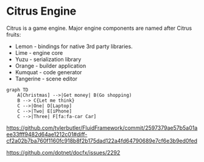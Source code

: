 # Citrus Engine

Citrus is a game engine. Major engine components are named after Citrus fruits:

- Lemon - bindings for native 3rd party libraries.
- Lime - engine core
- Yuzu - serialization library
- Orange - builder application
- Kumquat - code generator
- Tangerine - scene editor



```mermaid
graph TD
    A[Christmas] -->|Get money| B(Go shopping)
    B --> C{Let me think}
    C -->|One| D[Laptop]
    C -->|Two| E[iPhone]
    C -->|Three| F[fa:fa-car Car]
```


https://github.com/tylerbutler/FluidFramework/commit/2597379ae57b5a01aee33fff9482d64ae1212c01#diff-cf2a02b7ba760f1160fc918b8f2b175dad122a4fd64790689e7cf6e3b9ed0fed


https://github.com/dotnet/docfx/issues/2292
